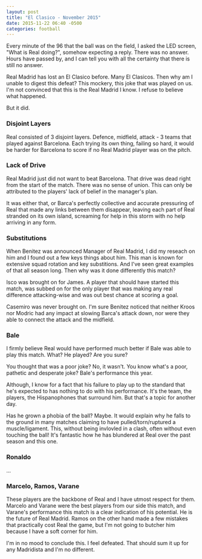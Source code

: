 ```yaml
---
layout: post
title: "El Clasico - November 2015"
date: 2015-11-22 06:40 -0500
categories: football 
---
```

Every minute of the 96 that the ball was on the field, I asked the LED screen, "What is 
Real doing?", somehow expecting a reply. There was no answer. Hours have passed by, and 
I can tell you with all the certainty that there is still no answer.

Real Madrid has lost an El Clasico before. Many El Clasicos. Then why am I unable 
to digest this defeat? This mockery, this joke that was played on us. I'm not convinced 
that this is the Real Madrid I know. I refuse to believe what happened.

But it did.

### Disjoint Layers

Real consisted of 3 disjoint layers. Defence, midfield, attack - 3 teams that played 
against Barcelona. Each trying its own thing, failing so hard, it would be harder for 
Barcelona to score if no Real Madrid player was on the pitch.

### Lack of Drive

Real Madrid just did not want to beat Barcelona. That drive was dead right from the start 
of the match. There was no sense of union. This can only be attributed to the players' 
lack of belief in the manager's plan.

It was either that, or Barca's perfectly collective and accurate pressuring of Real that 
made any links between them disappear, leaving each part of Real stranded on its own island, 
screaming for help in this storm with no help arriving in any form. 

### Substitutions

When Benitez was announced Manager of Real Madrid, I did my reseach on him and I found out a 
few keys things about him. This man is known for extensive squad rotation and key substitions. 
And I've seen great examples of that all season long. Then why was it done differently this 
match? 

Isco was brought on for James. A player that should have started this match, was subbed on 
for the only player that was making any real difference attacking-wise and was out best chance 
at scoring a goal.

Casemiro was never brought on. I'm sure Benitez noticed that neither Kroos nor Modric had 
any impact at slowing Barca's attack down, nor were they able to connect the attack and the 
midfield.

### Bale

I firmly believe Real would have performed much better if Bale was able to play this match. 
What? He played? Are you sure?

You thought that was a poor joke? No, it wasn't. You know what's a poor, pathetic and 
desperate joke? Bale's performance this year.

Although, I know for a fact that his failure to play up to the standard that he's expected to 
has nothing to do with his performance. It's the team, the players, the Hispanophones that 
surround him. But that's a topic for another day.

Has he grown a phobia of the ball? Maybe. It would explain why he falls to the ground in many 
matches claiming to have pulled/torn/ruptured a muscle/ligament. This, without being invlovled 
in a clash, often without even touching the ball! It's fantastic how he has blundered at Real 
over the past season and this one. 

### Ronaldo

...

### Marcelo, Ramos, Varane

These players are the backbone of Real and I have utmost respect for them. Marcelo and Varane 
were the best players from our side this match, and Varane's performance this match is a 
clear indication of his potential. He is the future of Real Madrid. Ramos on the other hand made 
a few mistakes that practically cost Real the game, but I'm not going to butcher him because 
I have a soft corner for him. 

I'm in no mood to conclude this. I feel defeated. That should sum it up for any Madridista and 
I'm no different. 